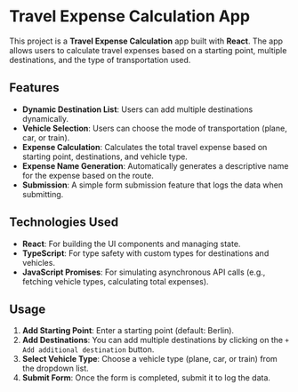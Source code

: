 # Travel Expense Calculation App

This project is a **Travel Expense Calculation** app built with **React**. The app allows users to calculate travel expenses based on a starting point, multiple destinations, and the type of transportation used.

## Features

- **Dynamic Destination List**: Users can add multiple destinations dynamically.
- **Vehicle Selection**: Users can choose the mode of transportation (plane, car, or train).
- **Expense Calculation**: Calculates the total travel expense based on starting point, destinations, and vehicle type.
- **Expense Name Generation**: Automatically generates a descriptive name for the expense based on the route.
- **Submission**: A simple form submission feature that logs the data when submitting.

## Technologies Used

- **React**: For building the UI components and managing state.
- **TypeScript**: For type safety with custom types for destinations and vehicles.
- **JavaScript Promises**: For simulating asynchronous API calls (e.g., fetching vehicle types, calculating total expenses).

## Usage

1. **Add Starting Point**: Enter a starting point (default: Berlin).
2. **Add Destinations**: You can add multiple destinations by clicking on the `+ Add additional destination` button.
3. **Select Vehicle Type**: Choose a vehicle type (plane, car, or train) from the dropdown list.
4. **Submit Form**: Once the form is completed, submit it to log the data.


